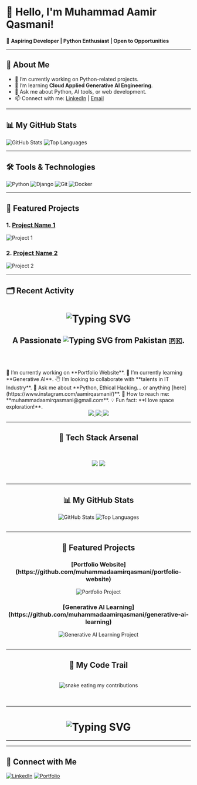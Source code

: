 # 👋 Hello, I'm Muhammad Aamir Qasmani!

🌟 **Aspiring Developer | Python Enthusiast | Open to Opportunities**

---

## 🚀 About Me
- 🔭 I’m currently working on Python-related projects.
- 🌱 I’m learning **Cloud Applied Generative AI Engineering**.
- 💬 Ask me about Python, AI tools, or web development.
- 📫 Connect with me: [LinkedIn](https://www.linkedin.com/in/YOUR_LINKEDIN) | [Email](mailto:YOUR_EMAIL)

---

## 📊 My GitHub Stats
![GitHub Stats](https://github-readme-stats.vercel.app/api?username=YOUR_USERNAME&show_icons=true&theme=radical)
![Top Languages](https://github-readme-stats.vercel.app/api/top-langs/?username=YOUR_USERNAME&layout=compact&theme=radical)

---

## 🛠️ Tools & Technologies
![Python](https://img.shields.io/badge/Python-3776AB?style=for-the-badge&logo=python&logoColor=white)
![Django](https://img.shields.io/badge/Django-092E20?style=for-the-badge&logo=django&logoColor=white)
![Git](https://img.shields.io/badge/Git-F05032?style=for-the-badge&logo=git&logoColor=white)
![Docker](https://img.shields.io/badge/Docker-2496ED?style=for-the-badge&logo=docker&logoColor=white)

---

## 🌟 Featured Projects
### 1. [Project Name 1](https://github.com/YOUR_USERNAME/REPO_1)
![Project 1](https://github-readme-stats.vercel.app/api/pin/?username=YOUR_USERNAME&repo=REPO_1&theme=radical)

### 2. [Project Name 2](https://github.com/YOUR_USERNAME/REPO_2)
![Project 2](https://github-readme-stats.vercel.app/api/pin/?username=YOUR_USERNAME&repo=REPO_2&theme=radical)

---

## 🗂️ Recent Activity
<!--START_SECTION:activity-->
<!--END_SECTION:activity-->

<!-- Profile Header Section -->
<h1 align="center">
   <!-- Typing effect for the main greeting -->
   <img src="https://readme-typing-svg.herokuapp.com?font=Tiny5&size=40&pause=1000&color=131313&background=A6E000&center=true&vCenter=true&random=false&width=450&height=100&lines=Assalamu'+Alaykum+!;Peace+be+Upon+You+!;This+is+MUHAMMAD+AAMIR+QASMANI+!;Howdy+%3F" alt="Typing SVG" />
</h1>

<!-- Introduction Section -->
<h2 align="center">
  A Passionate 
  <!-- Typing effect for roles -->
  <img src="https://readme-typing-svg.herokuapp.com?font=Anton&size=25&pause=1000&color=A6E000&center=true&vCenter=true&random=false&width=145&height=25&lines=Frontend+Dev;UI%2FUX+Designer" alt="Typing SVG" /> 
  from Pakistan 🇵🇰.
</h2>

<br/><br/>

<!-- Personal Info Section -->
<div align="left">
<!-- Current project -->
🎯 I’m currently working on **Portfolio Website**.  
<!-- Learning technology -->
🧠 I’m currently learning **Generative AI**.  
<!-- Collaboration interest -->
🖑 I’m looking to collaborate with **talents in IT Industry**.  
<!-- Ask me about -->
💬 Ask me about **Python, Ethical Hacking... or anything [here](https://www.instagram.com/aamirqasmani/)**.  
<!-- Email -->
📧 How to reach me: **muhammadaamirqasmani@gmail.com**.  
<!-- Fun fact -->
💡 Fun fact: **I love space exploration!**.  
</div>

<!-- Social Media Links Section -->
<div align="center"> 
  <!-- Gmail -->
  <a href="mailto:muhammadaamirqasmani@gmail.com" target="_blank">
    <img src="https://img.shields.io/badge/Gmail-A6E000?style=for-the-badge&logo=gmail&logoColor=131313" />
  </a>
  <!-- LinkedIn -->
  <a href="https://www.linkedin.com/in/muhammad-aamir-qasmani-a7a759159" target="_blank">
    <img src="https://img.shields.io/badge/LinkedIn-A6E000?style=for-the-badge&logo=linkedin&logoColor=131313" />
  </a>
  <!-- Portfolio -->
  <a href="https://maqcloud.dev" target="_blank">
    <img src="https://img.shields.io/badge/Portfolio-A6E000?style=for-the-badge&logo=todoist&logoColor=131313" />
  </a>
</div>

<hr/>

<!-- Tech Stack Section -->
<h2 align="center">🚀 Tech Stack Arsenal</h2>
<br/>
<div align="center">
  <p align="center">
    <!-- Frontend and design technologies -->
    <img src="https://skillicons.dev/icons?i=html,css,tailwind,scss,react,bootstrap,git,bash,linux,vscode,github,figma" />
    <!-- Backend and programming languages -->
    <img src="https://skillicons.dev/icons?i=python,django,flask,javascript,typescript,vuejs,mongodb,postgresql" />
  </p>
</div>

<br/>
<hr/>

<!-- GitHub Stats Section -->
<h2 align="center">📊 My GitHub Stats</h2>
<div align="center">
  <!-- GitHub Stats Card -->
  <img src="https://github-readme-stats.vercel.app/api?username=muhammadaamirqasmani&show_icons=true&theme=radical" alt="GitHub Stats" />
  <!-- Top Languages Card -->
  <img src="https://github-readme-stats.vercel.app/api/top-langs/?username=muhammadaamirqasmani&layout=compact&theme=radical" alt="Top Languages" />
</div>

<br/>
<hr/>

<!-- Featured Projects Section -->
<h2 align="center">🌟 Featured Projects</h2>
<div align="center">
  <!-- Project 1 -->
  <h3>[Portfolio Website](https://github.com/muhammadaamirqasmani/portfolio-website)</h3>
  <img src="https://github-readme-stats.vercel.app/api/pin/?username=muhammadaamirqasmani&repo=portfolio-website&theme=radical" alt="Portfolio Project" />

  <!-- Project 2 -->
  <h3>[Generative AI Learning](https://github.com/muhammadaamirqasmani/generative-ai-learning)</h3>
  <img src="https://github-readme-stats.vercel.app/api/pin/?username=muhammadaamirqasmani&repo=generative-ai-learning&theme=radical" alt="Generative AI Learning Project" />
</div>

<br/>
<hr/>

<!-- Snake Graph Section -->
<div align="center">
  <h2>🐍 My Code Trail</h2>
  <br>
  <!-- Dynamic snake graph showing contribution activity -->
  <img alt="snake eating my contributions" src="https://raw.githubusercontent.com/muhammadaamirqasmani/muhammadaamirqasmani/output/github-contribution-grid-snake.svg" />
  <br/><br/><br/>
</div>

<hr/>

<!-- Thank You Section -->
<div align="center">
  <h1 align="center">
    <!-- Typing effect for the closing message -->
    <img src="https://readme-typing-svg.herokuapp.com?font=Tiny5&size=40&pause=1000&color=131313&background=A6E000&center=true&vCenter=true&random=false&width=300&height=100&lines=Thank+You+._." alt="Typing SVG" />
  </h1>
</div>
<hr/>

---

## 🤝 Connect with Me
[![LinkedIn](https://img.shields.io/badge/LinkedIn-0077B5?style=for-the-badge&logo=linkedin&logoColor=white)](https://www.linkedin.com/in/YOUR_LINKEDIN)
[![Portfolio](https://img.shields.io/badge/Portfolio-000000?style=for-the-badge&logo=firefox&logoColor=white)](https://your-portfolio.com)
